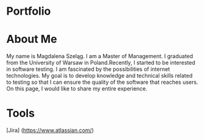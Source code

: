 # Portfolio
# About Me
My name is Magdalena Szeląg. I am a Master of Management. I graduated from the University of Warsaw in Poland.Recently, I started to be interested in software testing. I am fascinated by the possibilities of internet technologies. My goal is to develop knowledge and technical skills related to testing so that I can ensure the quality of the software that reaches users. On this page, I would like to share my entire experience.
# Tools
[Jira]
(https://www.atlassian.com/)
